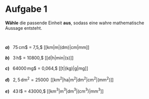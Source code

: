 <!--
version:  0.0.1

language: de

@style
input {
    text-align: center;
}

.flex-container {
    display: flex;
    flex-wrap: wrap;
    align-items: stretch;
    gap: 20px;
}

.flex-child {
    flex: 1;
    min-width: 350px;
    margin-right: 20px;
}

@media (max-width: 400px) {
    .flex-child {
        flex: 100%;
        margin-right: 0;
    }
}
@end

formula: \carry   \textcolor{red}{\scriptsize #1}
formula: \digit   \rlap{\carry{#1}}\phantom{#2}#2
formula: \permil  \text{‰}

import: https://raw.githubusercontent.com/liaTemplates/algebrite/master/README.md
import: https://raw.githubusercontent.com/LiaTemplates/Tikz-Jax/main/README.md

script: https://cdn.jsdelivr.net/gh/LiaTemplates/Tikz-Jax@main/dist/index.js

@round
<script>
  let value = `@input`;
  if (value.startsWith("@")) {
    ""
  } else {
    value = JSON.parse(value);
    value = value[0]
    value = value.replace(/,/g, ".");
    value = parseFloat(value);
    value = Math.round(value * Math.pow(10,@1)) / Math.pow(10,@1);
    value == @0
  }
</script>
@end

tags: Einheiten, Dezimalzahlen, Länge, Zeit, Masse, Fläche, Volumen, mittel

-->





# Aufgabe 1


**Wähle** die passende Einheit **aus**, sodass eine wahre mathematische Aussage entsteht.

<br>


__$a)\;\;$__ $75\,$cm$ = 7,5\,$ [[km|m|(dm)|cm|mm]] \
<br>
__$b)\;\;$__ $3\,$h$ = 10800\,$ [[d|h|min|(s)]] \
<br>
__$c)\;\;$__ $64000\,$mg$ = 0,064\,$ [[t|(kg)|g|mg]] \
<br>
__$d)\;\;$__ $2,5\,$dm$^2 = 25000\,$ [[km$^2$|ha|m$^2$|dm$^2$|cm$^2$|(mm$^2$)]] \
<br>
__$e)\;\;$__ $43\,$l$ = 43000\,$ [[km$^3$|m$^3$|dm$^3$|(cm$^3$)|mm$^3$]] \
<br>


<br>
<br>
<br>
<br>
<br>